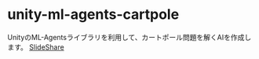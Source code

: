 # unity-ml-agents-cartpole
UnityのML-Agentsライブラリを利用して、カートポール問題を解くAIを作成します。
[SlideShare](https://www.slideshare.net/tomohironamba/introduction-of-unity-mlagents)

